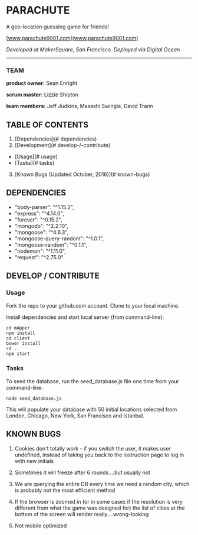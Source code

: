 # **PARACHUTE**
A geo-location guessing game for friends!

[www.parachute9001.com](www.parachute9001.com)

*Developed at MakerSquare, San Francisco. Deployed via Digital Ocean*

___

### TEAM
**product owner:** Sean Enright

**scrum master:** Lizzie Shipton

**team members:** Jeff Judkins, Masashi Swingle, David Trann


## TABLE OF CONTENTS

1. [Dependencies](# dependencies)
2. [Development](# develop-/-contribute)
  * [Usage](# usage)
  * [Tasks](# tasks)
3. [Known Bugs (Updated October, 2016)](# known-bugs)



## DEPENDENCIES

- "body-parser": "^1.15.2",
- "express": "^4.14.0",
- "forever": "^0.15.2",
- "mongodb": "^2.2.10",
- "mongoose": "^4.6.3",
- "mongoose-query-random": "^1.0.1",
- "mongoose-random": "^0.1.1",
- "nodemon": "^1.11.0",
- "request": "^2.75.0"



## DEVELOP / CONTRIBUTE

### Usage

  Fork the repo to your github.com account. Clone to your local machine.

  Install dependencies and start local server (from command-line):

```
cd mApper
npm install
cd client
bower install
cd ..
npm start
```

### Tasks

  To seed the database, run the seed_database.js file one time from your command-line:

  ```
  node seed_database.js
  ```

  This will populate your database with 50 initial locations selected from London, Chicago, New York, San Francisco and Istanbul.



## KNOWN BUGS

1. Cookies don't totally work - if you switch the user, it makes user undefined, instead of taking you back to the instruction page to log in with new initials

2. Sometimes it will freeze after 6 rounds....but usually not

3. We are querying the entire DB every time we need a random city, which is probably not the most efficient method

4. If the browser is zoomed in (or in some cases if the resolution is very different from what the game was designed for) the list of cities at the bottom of the screen will render really....wrong-looking

5.  Not mobile optimized
